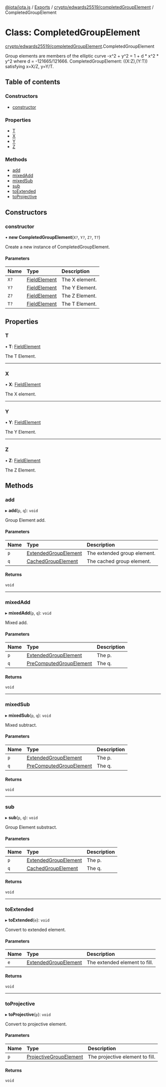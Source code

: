 [@iota/iota.js](../README.md) / [Exports](../modules.md) / [crypto/edwards25519/completedGroupElement](../modules/crypto_edwards25519_completedgroupelement.md) / CompletedGroupElement

# Class: CompletedGroupElement

[crypto/edwards25519/completedGroupElement](../modules/crypto_edwards25519_completedgroupelement.md).CompletedGroupElement

Group elements are members of the elliptic curve -x^2 + y^2 = 1 + d * x^2 *
y^2 where d = -121665/121666.
CompletedGroupElement: ((X:Z),(Y:T)) satisfying x=X/Z, y=Y/T.

## Table of contents

### Constructors

- [constructor](crypto_edwards25519_completedgroupelement.completedgroupelement.md#constructor)

### Properties

- [T](crypto_edwards25519_completedgroupelement.completedgroupelement.md#t)
- [X](crypto_edwards25519_completedgroupelement.completedgroupelement.md#x)
- [Y](crypto_edwards25519_completedgroupelement.completedgroupelement.md#y)
- [Z](crypto_edwards25519_completedgroupelement.completedgroupelement.md#z)

### Methods

- [add](crypto_edwards25519_completedgroupelement.completedgroupelement.md#add)
- [mixedAdd](crypto_edwards25519_completedgroupelement.completedgroupelement.md#mixedadd)
- [mixedSub](crypto_edwards25519_completedgroupelement.completedgroupelement.md#mixedsub)
- [sub](crypto_edwards25519_completedgroupelement.completedgroupelement.md#sub)
- [toExtended](crypto_edwards25519_completedgroupelement.completedgroupelement.md#toextended)
- [toProjective](crypto_edwards25519_completedgroupelement.completedgroupelement.md#toprojective)

## Constructors

### constructor

• **new CompletedGroupElement**(`X?`, `Y?`, `Z?`, `T?`)

Create a new instance of CompletedGroupElement.

#### Parameters

| Name | Type | Description |
| :------ | :------ | :------ |
| `X?` | [FieldElement](crypto_edwards25519_fieldelement.fieldelement.md) | The X element. |
| `Y?` | [FieldElement](crypto_edwards25519_fieldelement.fieldelement.md) | The Y Element. |
| `Z?` | [FieldElement](crypto_edwards25519_fieldelement.fieldelement.md) | The Z Element. |
| `T?` | [FieldElement](crypto_edwards25519_fieldelement.fieldelement.md) | The T Element. |

## Properties

### T

• **T**: [FieldElement](crypto_edwards25519_fieldelement.fieldelement.md)

The T Element.

___

### X

• **X**: [FieldElement](crypto_edwards25519_fieldelement.fieldelement.md)

The X element.

___

### Y

• **Y**: [FieldElement](crypto_edwards25519_fieldelement.fieldelement.md)

The Y Element.

___

### Z

• **Z**: [FieldElement](crypto_edwards25519_fieldelement.fieldelement.md)

The Z Element.

## Methods

### add

▸ **add**(`p`, `q`): `void`

Group Element add.

#### Parameters

| Name | Type | Description |
| :------ | :------ | :------ |
| `p` | [ExtendedGroupElement](crypto_edwards25519_extendedgroupelement.extendedgroupelement.md) | The extended group element. |
| `q` | [CachedGroupElement](crypto_edwards25519_cachedgroupelement.cachedgroupelement.md) | The cached group element. |

#### Returns

`void`

___

### mixedAdd

▸ **mixedAdd**(`p`, `q`): `void`

Mixed add.

#### Parameters

| Name | Type | Description |
| :------ | :------ | :------ |
| `p` | [ExtendedGroupElement](crypto_edwards25519_extendedgroupelement.extendedgroupelement.md) | The p. |
| `q` | [PreComputedGroupElement](crypto_edwards25519_precomputedgroupelement.precomputedgroupelement.md) | The q. |

#### Returns

`void`

___

### mixedSub

▸ **mixedSub**(`p`, `q`): `void`

Mixed subtract.

#### Parameters

| Name | Type | Description |
| :------ | :------ | :------ |
| `p` | [ExtendedGroupElement](crypto_edwards25519_extendedgroupelement.extendedgroupelement.md) | The p. |
| `q` | [PreComputedGroupElement](crypto_edwards25519_precomputedgroupelement.precomputedgroupelement.md) | The q. |

#### Returns

`void`

___

### sub

▸ **sub**(`p`, `q`): `void`

Group Element substract.

#### Parameters

| Name | Type | Description |
| :------ | :------ | :------ |
| `p` | [ExtendedGroupElement](crypto_edwards25519_extendedgroupelement.extendedgroupelement.md) | The p. |
| `q` | [CachedGroupElement](crypto_edwards25519_cachedgroupelement.cachedgroupelement.md) | The q. |

#### Returns

`void`

___

### toExtended

▸ **toExtended**(`e`): `void`

Convert to extended element.

#### Parameters

| Name | Type | Description |
| :------ | :------ | :------ |
| `e` | [ExtendedGroupElement](crypto_edwards25519_extendedgroupelement.extendedgroupelement.md) | The extended element to fill. |

#### Returns

`void`

___

### toProjective

▸ **toProjective**(`p`): `void`

Convert to projective element.

#### Parameters

| Name | Type | Description |
| :------ | :------ | :------ |
| `p` | [ProjectiveGroupElement](crypto_edwards25519_projectivegroupelement.projectivegroupelement.md) | The projective element to fill. |

#### Returns

`void`
